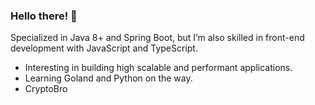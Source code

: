 ### Hello there! 👋

Specialized in Java 8+ and Spring Boot, but I’m also skilled in front-end development with JavaScript and TypeScript. 

- Interesting in building high scalable and performant applications.
- Learning Goland and Python on the way.
- CryptoBro
  
<!--
**3ntropia/3ntropia** is a ✨ _special_ ✨ repository because its `README.md` (this file) appears on your GitHub profile.

Here are some ideas to get you started:

- 🔭 I’m currently working on ...
- 🌱 I’m currently learning ...
- 👯 I’m looking to collaborate on ...
- 🤔 I’m looking for help with ...
- 💬 Ask me about ...
- 📫 How to reach me: ...
- 😄 Pronouns: ...
- ⚡ Fun fact: ...
-->
